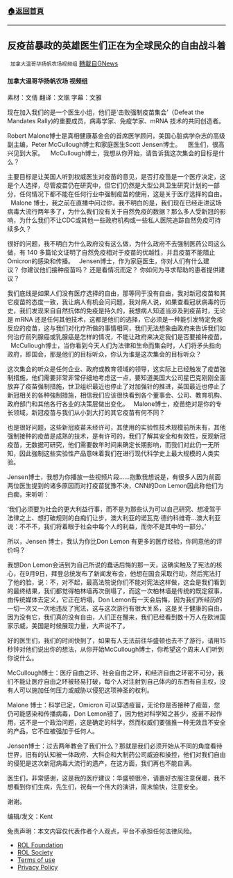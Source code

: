###  [:house:返回首頁](https://github.com/ourhimalayas/txt)
---


## 反疫苗暴政的英雄医生们正在为全球民众的自由战斗着
` 加拿大温哥华扬帆农场视频组` [轉載自GNews](https://gnews.org/zh-hans/1909979/)

#### 加拿大温哥华扬帆农场 视频组

素材：文倩
翻译：文𤦍
字幕：文雅

现在加入我们的是一个医生小组，他们是‘击败强制疫苗集会’（Defeat the Mandates Rally)的重要成员，病毒学家、免疫学家、mRNA 技术的共同创造者。

Robert Malone博士是真相健康基金会的首席医学顾问，美国心脏病学杂志的高级副主编，Peter McCullough博士和家庭医生Scott Jensen博士。
 
 医生们，很高兴见到大家。
 
 McCullough博士，我想从你开始，请告诉我这次集会的目标是什么？

主要目标是让美国人听到权威医生对疫苗的意见，是否打疫苗是一个医疗决定，这是个人选择，尽管疫苗仍在研究中，但它们仍然是大型公共卫生研究计划的一部分，任何情况下都不能在任何行业中强制疫苗的使用，这是关于医疗选择的自由。
 
Malone 博士，我之前在直播中问过你，我不明白的是，我们现在已经走进这场病毒大流行两年多了，为什么我们没有关于自然免疫的数据？那么多人受新冠的影响，为什么我们不让CDC或其他一些政府机构或一些私人医院追踪自然免疫可持续多久？

很好的问题，我不明白为什么政府没有这么做，为什么政府不去强制医药公司这么做，有 140 多篇论文证明了自然免疫相对于疫苗的优越性，并且疫苗不能阻止Omicron的感染和传播。
 
Jensen博士，作为家庭医生，你对人们有什么建议？ 你建议他们接种疫苗吗？ 还是看情况而定？ 你如何为寻求帮助的患者提供建议？

我们底线是如果人们没有医疗选择的自由，那等同于没有自由，我对新冠疫苗和其它疫苗的态度一致，我让病人有机会问问题，我对病人说，如果查看冠状病毒的历史，我们发现来自自然抗体的免疫是持久的，我想病人知道当涉及到疫苗时，无论是 mRNA 还是任何其他技术，这都是他们的选择，它必须是一种能引发特定免疫反应的疫苗，这与我们对化疗所做的事情相同，我们无法想象由政府来告诉我们如何治疗前列腺癌或乳腺癌是怎样的情况，不能让政府来决定我们是否要接种疫苗。
 
McCullough博士，当你看到今天人们为法律和生命而集会时，人们将矛头指向政府，即国会，那是他们的目标听众，你认为谁是这次集会的目标听众？

这次集会的听众是任何企业、政府或教育领域的领导，这实际上已经触发了疫苗強制措施，他们需要非常非常仔细地考虑这一点，要知道美国大公司星巴克刚刚全面放弃了疫苗强制措施，世卫组织最近也停止了对加强针的推进，英国最近也停止了新冠相关的各种強制措施，相信我们应该很快看到各个董事会、公司、教育机构、政府部门和其他各行各业的决策层做出变化。
 
Malone博士，疫苗绝对是你的专长领域，新冠疫苗与我们从小到大打的其它疫苗有何不同？

也是很好问题，这些新冠疫苗未经许可，其使用的实验性技术规模前所未有，其他强制接种的疫苗是成熟的技术，是有许可的，我们了解其安全和有效性，反观新冠疫苗，无数据可研究，他们需要数年时间来确定长期影响，而我们对此仍一无所知，因此強制这些实验性产品意味着我们在进行现代科学史上最大规模的人类实验。
 
Jensen博士，我想为你播放一些视频片段……抱歉我想说是，有很多人因为前面两位医生提到的诸多原因而对打疫苗犹豫不决，CNN的Don Lemon因此称他们为白痴，来听听：
 
‘我们必须要为社会的更大利益行事，而不是为那些认为可以自己研究、想凌驾于法律之上、想打破规则的白痴们让步，澳大利亚的诺瓦克·德约科维奇…澳大利亚说：不不不，我们将着眼于社会中每个人的利益，而你不是其中的一部分。’
 
所以，Jensen 博士，我认为你比Don Lemon 有更多的医疗经验，你同意他的评价吗？ 
 
我想Don Lemon会活到为自己所说的蠢话后悔的那一天，这确实触及了宪法的核心，在9月9日，拜登总统发布了新闻发布会，他想在国会采取行动，然后宪法打了他的脸，说：不，对不起，最高法院说你们不能对宪法这样做，这会是我们看到的最终结果，我们都觉得柏林墙再次倒塌了，而这一次柏林墙是传统的既定叙事，由传统媒体去定义，它正在坍塌，Don Lemon有一天会后悔，因为我们所经历的一切一次又一次地违反了宪法，这与这次游行有很大关系，这是关于健康的自由，因为没有它，我们真的没有自由，人们正在醒来，我们已经看到数十万人在欧洲国家示威，美国是时候展现力量，大声说不了。
 
好的医生们，我们的时间快到了，如果有人无法前往华盛顿也去不了游行，请用15秒钟对他们说出你的想法，从你开始McCullough博士，你希望这个周末人们听到你说什么。
 
McCullough博士：医疗自由之环、社会自由之环，和经济自由之环密不可分，我们不能让医疗自由之环被轻易打破，每个人对注射到自己体内的东西有自主权，没有人可以施加任何压力或威胁以侵犯这项神圣的权利。 
 
Malone 博士：科学已定，Omicron 可以穿透疫苗，无论你是否接种了疫苗，您仍可能感染和传播病毒，Don Lemon错了，因为他对科学知之甚少，疫苗不起作用，这不是一个政治问题，这是确定的科学，然而权威们要强推一种无效且不安全的产品，它不应被强加于任何人。 
 
Jensen博士：过去两年教会了我们什么？那就是我们必须开始从不同的角度看待世界，旧有的认知被一体政府、大科企和大制药公司威迫和操控，他们对我们自由的侵犯是这次新冠病毒大流行的遗产，在这方面，我们再也不能自满。 
 
医生们，非常感谢，这是我的医疗建议：华盛顿很冷，请裹好衣服注意保暖，我不想看到你们生病，先生们，祝有一个伟大的演讲，周末愉快，注意安全。 
 
谢谢。

编辑/发文：Kent

 

免责声明：本文内容仅代表作者个人观点，平台不承担任何法律风险。

- [ROL Foundation](https://rolfoundation.org/)
- [ROL Society](https://rolsociety.org/)
- [Terms of use](https://gnews.org/terms-of-use-3/)
- [Privacy Policy](https://gnews.org/privacy-policy/)
